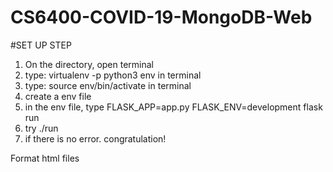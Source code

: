# CS6400-COVID-19-MongoDB-Web
#SET UP STEP
1. On the directory, open terminal
2. type: virtualenv -p python3 env in terminal
3. type: source env/bin/activate in terminal
4. create a env file
5. in the env file, type FLASK_APP=app.py FLASK_ENV=development flask run
6. try ./run
7. if there is no error. congratulation!

Format html files
